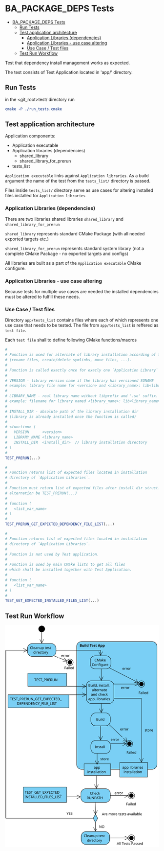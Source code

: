
# BA_PACKAGE_DEPS Tests

- [BA_PACKAGE_DEPS Tests](#ba_package_deps-tests)
  - [Run Tests](#run-tests)
  - [Test application architecture](#test-application-architecture)
    - [Application Libraries (dependencies)](#application-libraries-dependencies)
    - [Application Libraries - use case altering](#application-libraries---use-case-altering)
    - [Use Case / Test files](#use-case--test-files)
  - [Test Run Workflow](#test-run-workflow)

Test that dependency install management works as expected.

The test consists of Test Application located in 'app/' directory.

## Run Tests

in the \<git_root>test/ directory run

```cmake
cmake -P ./run_tests.cmake
```

## Test application architecture

Application components:

- Application executable
- Application libraries (dependencies)
  - shared_library
  - shared_library_for_prerun
- tests_list

`Application executable` links against `Application libraries`. As a build argument the name of the test from the `tests_list/`
directory is passed.

Files inside `tests_list/` directory serve as use cases for altering installed files installed for `Application libraries`

### Application Libraries (dependencies)

There are two libraries shared libraries `shared_library` and `shared_library_for_prerun`

`shared_library` represents standard CMake Package (with all needed exported targets etc.)

`shared_library_for_prerun` represents standard system library (not a complete CMake Package - no exported targets and configs)

All libraries are built as a part of the `Application executable` CMake configure.

### Application Libraries - use case altering

Because tests for multiple use cases are needed the installed dependencies must be altered to fulfill these needs.

### Use Case / Test files

Directory `app/tests_list` contains files where each of which represents one use case that needs to be tested. The file from `app/tests_list` is reffered as `test file`.

Each `test file` shall to define following CMake functions/macros

```cmake
#
# Function is used for alternate of library installation according of the use case. 
# (rename files, create/delete symlinks, move files, ...).
#
# Function is called exactly once for exacly one `Application Library`
#
# VERSION - library version name if the library has versioned SONAME
# example: library file name for <version> and <library_name>: lib<library_name>.so.<version> 
#
# LIBRARY_NAME - real library name without libprefix and '.so' suffix.
# example: filename for library named <library_name>: lib<library_name>.so
#
# INSTALL_DIR - absolute path of the library installation dir
# (library is already installed once the function is called)
#
# <function> (
#   VERSION      <version>
#   LIBRARY_NAME <library_name>
#   INSTALL_DIR  <install_dir>  // library installation directory 
# )
#
TEST_PRERUN(...)
```

```cmake
#
# Function returns list of expected files located in installation
# directory of `Application Libraries`.
#
# Function must return list of expected files after install dir struct.
# alternation be TEST_PRERUN(...)
#
# function (
#   <list_var_name>
# )
#
TEST_PRERUN_GET_EXPECTED_DEPENDENCY_FILE_LIST(...)
```

```cmake
#
# Function returns list of expected files located in installation
# directory of `Application Libraries`.
#
# Function is not used by Test application.
#
# Function is used by main CMake lists to get all files
# which shall be installed together with Test Application.
#
# function (
#   <list_var_name>
# )
#
TEST_GET_EXPECTED_INSTALLED_FILES_LIST(...)
```

## Test Run Workflow

![BringAuto Packager Test Activity](img/BAPackageTestActivity.svg)
